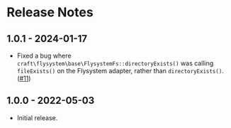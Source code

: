 # Release Notes

## 1.0.1 - 2024-01-17

- Fixed a bug where `craft\flysystem\base\FlysystemFs::directoryExists()` was calling `fileExists()` on the Flysystem adapter, rather than `directoryExists()`. ([#11](https://github.com/craftcms/flysystem/issues/11))

## 1.0.0 - 2022-05-03

- Initial release.
